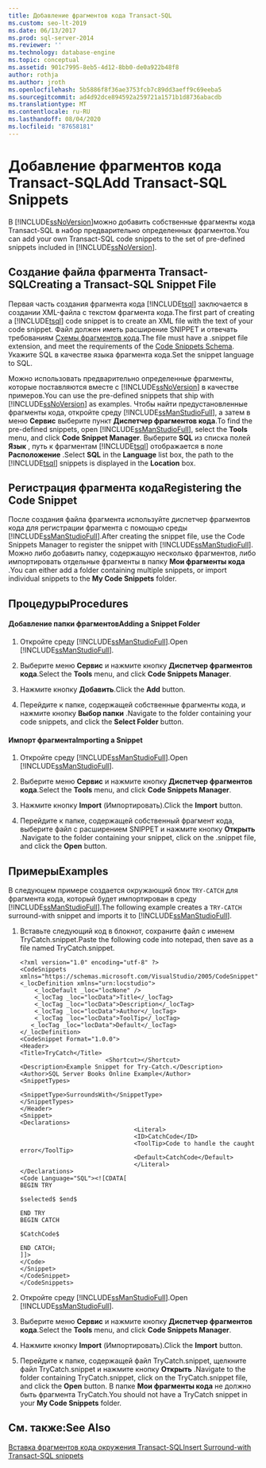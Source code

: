 ```yaml
---
title: Добавление фрагментов кода Transact-SQL
ms.custom: seo-lt-2019
ms.date: 06/13/2017
ms.prod: sql-server-2014
ms.reviewer: ''
ms.technology: database-engine
ms.topic: conceptual
ms.assetid: 901c7995-8eb5-4d12-8bb0-de0a922b48f8
author: rothja
ms.author: jroth
ms.openlocfilehash: 5b5886f8f36ae3753fcb7c89dd3aeff9c69eeba5
ms.sourcegitcommit: ad4d92dce894592a259721a1571b1d8736abacdb
ms.translationtype: MT
ms.contentlocale: ru-RU
ms.lasthandoff: 08/04/2020
ms.locfileid: "87658181"
---
```

# <a name="add-transact-sql-snippets"></a><span data-ttu-id="b4260-102">Добавление фрагментов кода Transact-SQL</span><span class="sxs-lookup"><span data-stu-id="b4260-102">Add Transact-SQL Snippets</span></span>
  <span data-ttu-id="b4260-103">В [!INCLUDE[ssNoVersion](../../includes/ssnoversion-md.md)]можно добавить собственные фрагменты кода Transact-SQL в набор предварительно определенных фрагментов.</span><span class="sxs-lookup"><span data-stu-id="b4260-103">You can add your own Transact-SQL code snippets to the set of pre-defined snippets included in [!INCLUDE[ssNoVersion](../../includes/ssnoversion-md.md)].</span></span>  
  
## <a name="creating-a-transact-sql-snippet-file"></a><span data-ttu-id="b4260-104">Создание файла фрагмента Transact-SQL</span><span class="sxs-lookup"><span data-stu-id="b4260-104">Creating a Transact-SQL Snippet File</span></span>  
 <span data-ttu-id="b4260-105">Первая часть создания фрагмента кода [!INCLUDE[tsql](../../includes/tsql-md.md)] заключается в создании XML-файла с текстом фрагмента кода.</span><span class="sxs-lookup"><span data-stu-id="b4260-105">The first part of creating a [!INCLUDE[tsql](../../includes/tsql-md.md)] code snippet is to create an XML file with the text of your code snippet.</span></span> <span data-ttu-id="b4260-106">Файл должен иметь расширение SNIPPET и отвечать требованиям [Схемы фрагментов кода](https://go.microsoft.com/fwlink/?LinkId=207504).</span><span class="sxs-lookup"><span data-stu-id="b4260-106">The file must have a .snippet file extension, and meet the requirements of the [Code Snippets Schema](https://go.microsoft.com/fwlink/?LinkId=207504).</span></span> <span data-ttu-id="b4260-107">Укажите SQL в качестве языка фрагмента кода.</span><span class="sxs-lookup"><span data-stu-id="b4260-107">Set the snippet language to SQL.</span></span>  
  
 <span data-ttu-id="b4260-108">Можно использовать предварительно определенные фрагменты, которые поставляются вместе с [!INCLUDE[ssNoVersion](../../includes/ssnoversion-md.md)] в качестве примеров.</span><span class="sxs-lookup"><span data-stu-id="b4260-108">You can use the pre-defined snippets that ship with [!INCLUDE[ssNoVersion](../../includes/ssnoversion-md.md)] as examples.</span></span> <span data-ttu-id="b4260-109">Чтобы найти предустановленные фрагменты кода, откройте среду [!INCLUDE[ssManStudioFull](../../includes/ssmanstudiofull-md.md)], а затем в меню **Сервис** выберите пункт **Диспетчер фрагментов кода**.</span><span class="sxs-lookup"><span data-stu-id="b4260-109">To find the pre-defined snippets, open [!INCLUDE[ssManStudioFull](../../includes/ssmanstudiofull-md.md)], select the **Tools** menu, and click **Code Snippet Manager**.</span></span> <span data-ttu-id="b4260-110">Выберите **SQL** из списка полей **Язык** , путь к фрагментам [!INCLUDE[tsql](../../includes/tsql-md.md)] отображается в поле **Расположение** .</span><span class="sxs-lookup"><span data-stu-id="b4260-110">Select **SQL** in the **Language** list box, the path to the [!INCLUDE[tsql](../../includes/tsql-md.md)] snippets is displayed in the **Location** box.</span></span>  
  
## <a name="registering-the-code-snippet"></a><span data-ttu-id="b4260-111">Регистрация фрагмента кода</span><span class="sxs-lookup"><span data-stu-id="b4260-111">Registering the Code Snippet</span></span>  
 <span data-ttu-id="b4260-112">После создания файла фрагмента используйте диспетчер фрагментов кода для регистрации фрагмента с помощью среды [!INCLUDE[ssManStudioFull](../../includes/ssmanstudiofull-md.md)].</span><span class="sxs-lookup"><span data-stu-id="b4260-112">After creating the snippet file, use the Code Snippets Manager to register the snippet with [!INCLUDE[ssManStudioFull](../../includes/ssmanstudiofull-md.md)].</span></span> <span data-ttu-id="b4260-113">Можно либо добавить папку, содержащую несколько фрагментов, либо импортировать отдельные фрагменты в папку **Мои фрагменты кода** .</span><span class="sxs-lookup"><span data-stu-id="b4260-113">You can either add a folder containing multiple snippets, or import individual snippets to the **My Code Snippets** folder.</span></span>  
  
## <a name="procedures"></a><span data-ttu-id="b4260-114">Процедуры</span><span class="sxs-lookup"><span data-stu-id="b4260-114">Procedures</span></span>  
  
#### <a name="adding-a-snippet-folder"></a><span data-ttu-id="b4260-115">Добавление папки фрагментов</span><span class="sxs-lookup"><span data-stu-id="b4260-115">Adding a Snippet Folder</span></span>  
  
1.  <span data-ttu-id="b4260-116">Откройте среду [!INCLUDE[ssManStudioFull](../../includes/ssmanstudiofull-md.md)].</span><span class="sxs-lookup"><span data-stu-id="b4260-116">Open [!INCLUDE[ssManStudioFull](../../includes/ssmanstudiofull-md.md)].</span></span>  
  
2.  <span data-ttu-id="b4260-117">Выберите меню **Сервис** и нажмите кнопку **Диспетчер фрагментов кода**.</span><span class="sxs-lookup"><span data-stu-id="b4260-117">Select the **Tools** menu, and click **Code Snippets Manager**.</span></span>  
  
3.  <span data-ttu-id="b4260-118">Нажмите кнопку **Добавить**.</span><span class="sxs-lookup"><span data-stu-id="b4260-118">Click the **Add** button.</span></span>  
  
4.  <span data-ttu-id="b4260-119">Перейдите к папке, содержащей собственные фрагменты кода, и нажмите кнопку **Выбор папки** .</span><span class="sxs-lookup"><span data-stu-id="b4260-119">Navigate to the folder containing your code snippets, and click the **Select Folder** button.</span></span>  
  
#### <a name="importing-a-snippet"></a><span data-ttu-id="b4260-120">Импорт фрагмента</span><span class="sxs-lookup"><span data-stu-id="b4260-120">Importing a Snippet</span></span>  
  
1.  <span data-ttu-id="b4260-121">Откройте среду [!INCLUDE[ssManStudioFull](../../includes/ssmanstudiofull-md.md)].</span><span class="sxs-lookup"><span data-stu-id="b4260-121">Open [!INCLUDE[ssManStudioFull](../../includes/ssmanstudiofull-md.md)].</span></span>  
  
2.  <span data-ttu-id="b4260-122">Выберите меню **Сервис** и нажмите кнопку **Диспетчер фрагментов кода**.</span><span class="sxs-lookup"><span data-stu-id="b4260-122">Select the **Tools** menu, and click **Code Snippets Manager**.</span></span>  
  
3.  <span data-ttu-id="b4260-123">Нажмите кнопку **Import** (Импортировать).</span><span class="sxs-lookup"><span data-stu-id="b4260-123">Click the **Import** button.</span></span>  
  
4.  <span data-ttu-id="b4260-124">Перейдите к папке, содержащей собственный фрагмент кода, выберите файл с расширением SNIPPET и нажмите кнопку **Открыть** .</span><span class="sxs-lookup"><span data-stu-id="b4260-124">Navigate to the folder containing your snippet, click on the .snippet file, and click the **Open** button.</span></span>  
  
## <a name="examples"></a><span data-ttu-id="b4260-125">Примеры</span><span class="sxs-lookup"><span data-stu-id="b4260-125">Examples</span></span>  
 <span data-ttu-id="b4260-126">В следующем примере создается окружающий блок `TRY-CATCH` для фрагмента кода, который будет импортирован в среду [!INCLUDE[ssManStudioFull](../../includes/ssmanstudiofull-md.md)].</span><span class="sxs-lookup"><span data-stu-id="b4260-126">The following example creates a `TRY-CATCH` surround-with snippet and imports it to [!INCLUDE[ssManStudioFull](../../includes/ssmanstudiofull-md.md)].</span></span>  
  
1.  <span data-ttu-id="b4260-127">Вставьте следующий код в блокнот, сохраните файл с именем TryCatch.snippet.</span><span class="sxs-lookup"><span data-stu-id="b4260-127">Paste the following code into notepad, then save as a file named TryCatch.snippet.</span></span>  
  
    ```  
    <?xml version="1.0" encoding="utf-8" ?>  
    <CodeSnippets  xmlns="https://schemas.microsoft.com/VisualStudio/2005/CodeSnippet">  
    <_locDefinition xmlns="urn:locstudio">  
        <_locDefault _loc="locNone" />  
        <_locTag _loc="locData">Title</_locTag>  
        <_locTag _loc="locData">Description</_locTag>  
        <_locTag _loc="locData">Author</_locTag>  
        <_locTag _loc="locData">ToolTip</_locTag>  
       <_locTag _loc="locData">Default</_locTag>  
    </_locDefinition>  
    <CodeSnippet Format="1.0.0">  
    <Header>  
    <Title>TryCatch</Title>  
                            <Shortcut></Shortcut>  
    <Description>Example Snippet for Try-Catch.</Description>  
    <Author>SQL Server Books Online Example</Author>  
    <SnippetTypes>  
                                    <SnippetType>SurroundsWith</SnippetType>  
    </SnippetTypes>  
    </Header>  
    <Snippet>  
    <Declarations>  
                                    <Literal>  
                                    <ID>CatchCode</ID>  
                                    <ToolTip>Code to handle the caught error</ToolTip>  
                                    <Default>CatchCode</Default>  
                                    </Literal>  
    </Declarations>  
    <Code Language="SQL"><![CDATA[  
    BEGIN TRY  
  
    $selected$ $end$  
  
    END TRY  
    BEGIN CATCH  
  
    $CatchCode$  
  
    END CATCH;  
    ]]>  
    </Code>  
    </Snippet>  
    </CodeSnippet>  
    </CodeSnippets>  
    ```  
  
2.  <span data-ttu-id="b4260-128">Откройте среду [!INCLUDE[ssManStudioFull](../../includes/ssmanstudiofull-md.md)].</span><span class="sxs-lookup"><span data-stu-id="b4260-128">Open [!INCLUDE[ssManStudioFull](../../includes/ssmanstudiofull-md.md)].</span></span>  
  
3.  <span data-ttu-id="b4260-129">Выберите меню **Сервис** и нажмите кнопку **Диспетчер фрагментов кода**.</span><span class="sxs-lookup"><span data-stu-id="b4260-129">Select the **Tools** menu, and click **Code Snippets Manager**.</span></span>  
  
4.  <span data-ttu-id="b4260-130">Нажмите кнопку **Import** (Импортировать).</span><span class="sxs-lookup"><span data-stu-id="b4260-130">Click the **Import** button.</span></span>  
  
5.  <span data-ttu-id="b4260-131">Перейдите к папке, содержащей файл TryCatch.snippet, щелкните файл TryCatch.snippet и нажмите кнопку **Открыть** .</span><span class="sxs-lookup"><span data-stu-id="b4260-131">Navigate to the folder containing TryCatch.snippet, click on the TryCatch.snippet file, and click the **Open** button.</span></span> <span data-ttu-id="b4260-132">В папке **Мои фрагменты кода** не должно быть фрагмента TryCatch.</span><span class="sxs-lookup"><span data-stu-id="b4260-132">You should not have a TryCatch snippet in your **My Code Snippets** folder.</span></span>  
  
## <a name="see-also"></a><span data-ttu-id="b4260-133">См. также:</span><span class="sxs-lookup"><span data-stu-id="b4260-133">See Also</span></span>  
 [<span data-ttu-id="b4260-134">Вставка фрагментов кода окружения Transact-SQL</span><span class="sxs-lookup"><span data-stu-id="b4260-134">Insert Surround-with Transact-SQL snippets</span></span>](insert-surround-with-transact-sql-snippets.md)  
  
  
